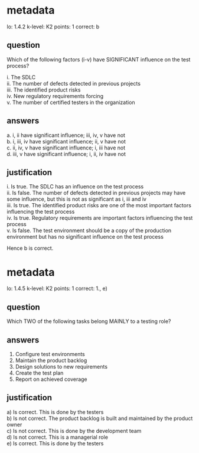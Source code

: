 # metadata
lo: 1.4.2
k-level: K2
points: 1
correct: b

## question
Which of the following factors (i-v) have SIGNIFICANT influence on the test process?

i. The SDLC  
ii. The number of defects detected in previous projects  
iii. The identified product risks  
iv. New regulatory requirements forcing  
v. The number of certified testers in the organization  

## answers
a. i, ii have significant influence; iii, iv, v have not  
b. i, iii, iv have significant influence; ii, v have not  
c. ii, iv, v have significant influence; i, iii have not  
d. iii, v have significant influence; i, ii, iv have not  

## justification
i.   Is true. The SDLC has an influence on the test process  
ii.  Is false. The number of defects detected in previous projects may have
     some influence, but this is not as significant as i, iii and iv  
iii. Is true. The identified product risks are one of the most important
     factors influencing the test process  
iv.  Is true. Regulatory requirements are important factors influencing the
     test process  
v.   Is false. The test environment should be a copy of the production
     environment but has no significant influence on the test process  

Hence b is correct.

# metadata
lo: 1.4.5
k-level: K2
points: 1
correct: 1., e)

## question
Which TWO of the following tasks belong MAINLY to a testing role?

## answers
1. Configure test environments
2. Maintain the product backlog
3. Design solutions to new requirements
4. Create the test plan
5. Report on achieved coverage

## justification
a) Is correct. This is done by the testers  
b) Is not correct. The product backlog is built and maintained by the product owner  
c) Is not correct. This is done by the development team  
d) Is not correct. This is a managerial role  
e) Is correct. This is done by the testers  
